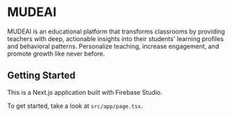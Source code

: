 # MUDEAI

MUDEAI is an educational platform that transforms classrooms by providing teachers with deep, actionable insights into their students' learning profiles and behavioral patterns. Personalize teaching, increase engagement, and promote growth like never before.

## Getting Started

This is a Next.js application built with Firebase Studio.

To get started, take a look at `src/app/page.tsx`.
